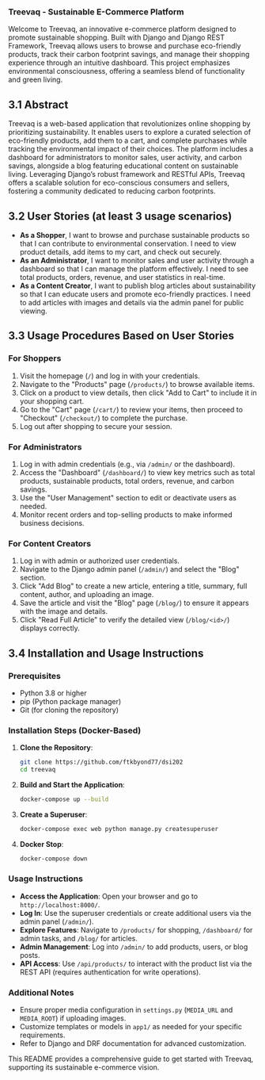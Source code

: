 ### Treevaq - Sustainable E-Commerce Platform

Welcome to Treevaq, an innovative e-commerce platform designed to promote sustainable shopping. Built with Django and Django REST Framework, Treevaq allows users to browse and purchase eco-friendly products, track their carbon footprint savings, and manage their shopping experience through an intuitive dashboard. This project emphasizes environmental consciousness, offering a seamless blend of functionality and green living.

## 3.1 Abstract

Treevaq is a web-based application that revolutionizes online shopping by prioritizing sustainability. It enables users to explore a curated selection of eco-friendly products, add them to a cart, and complete purchases while tracking the environmental impact of their choices. The platform includes a dashboard for administrators to monitor sales, user activity, and carbon savings, alongside a blog featuring educational content on sustainable living. Leveraging Django’s robust framework and RESTful APIs, Treevaq offers a scalable solution for eco-conscious consumers and sellers, fostering a community dedicated to reducing carbon footprints.

## 3.2 User Stories (at least 3 usage scenarios)

- **As a Shopper**, I want to browse and purchase sustainable products so that I can contribute to environmental conservation. I need to view product details, add items to my cart, and check out securely.
- **As an Administrator**, I want to monitor sales and user activity through a dashboard so that I can manage the platform effectively. I need to see total products, orders, revenue, and user statistics in real-time.
- **As a Content Creator**, I want to publish blog articles about sustainability so that I can educate users and promote eco-friendly practices. I need to add articles with images and details via the admin panel for public viewing.

## 3.3 Usage Procedures Based on User Stories

### For Shoppers

1. Visit the homepage (`/`) and log in with your credentials.
2. Navigate to the "Products" page (`/products/`) to browse available items.
3. Click on a product to view details, then click "Add to Cart" to include it in your shopping cart.
4. Go to the "Cart" page (`/cart/`) to review your items, then proceed to "Checkout" (`/checkout/`) to complete the purchase.
5. Log out after shopping to secure your session.

### For Administrators

1. Log in with admin credentials (e.g., via `/admin/` or the dashboard).
2. Access the "Dashboard" (`/dashboard/`) to view key metrics such as total products, sustainable products, total orders, revenue, and carbon savings.
3. Use the "User Management" section to edit or deactivate users as needed.
4. Monitor recent orders and top-selling products to make informed business decisions.

### For Content Creators

1. Log in with admin or authorized user credentials.
2. Navigate to the Django admin panel (`/admin/`) and select the "Blog" section.
3. Click "Add Blog" to create a new article, entering a title, summary, full content, author, and uploading an image.
4. Save the article and visit the "Blog" page (`/blog/`) to ensure it appears with the image and details.
5. Click "Read Full Article" to verify the detailed view (`/blog/<id>/`) displays correctly.

## 3.4 Installation and Usage Instructions

### Prerequisites

- Python 3.8 or higher
- pip (Python package manager)
- Git (for cloning the repository)

### Installation Steps (Docker-Based)

1. **Clone the Repository**:

   ```bash
   git clone https://github.com/ftkbyond77/dsi202
   cd treevaq
   ```

2. **Build and Start the Application**:

   ```bash
   docker-compose up --build
   ```

3. **Create a Superuser**:

   ```bash
   docker-compose exec web python manage.py createsuperuser
   ```

4. **Docker Stop**:

    ```bash
   docker-compose down
   ```

### Usage Instructions

- **Access the Application**: Open your browser and go to `http://localhost:8000/`.
- **Log In**: Use the superuser credentials or create additional users via the admin panel (`/admin/`).
- **Explore Features**: Navigate to `/products/` for shopping, `/dashboard/` for admin tasks, and `/blog/` for articles.
- **Admin Management**: Log into `/admin/` to add products, users, or blog posts.
- **API Access**: Use `/api/products/` to interact with the product list via the REST API (requires authentication for write operations).

### Additional Notes

- Ensure proper media configuration in `settings.py` (`MEDIA_URL` and `MEDIA_ROOT`) if uploading images.
- Customize templates or models in `app1/` as needed for your specific requirements.
- Refer to Django and DRF documentation for advanced customization.

This README provides a comprehensive guide to get started with Treevaq, supporting its sustainable e-commerce vision.